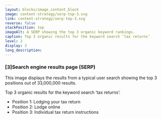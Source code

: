 ```yaml
---
layout: blocks/image_content_block
image: content-strategy/serp-top-3.svg
link: content-strategy/serp-top-3.svg
reverse: false
stackPosition: top
imageAlt: A SERP showing the top 3 organic keyword rankings.
caption: Top 3 organic results for the keyword search ‘tax returns’
level: 2
display: 3
long_description:
---
```

### [3]Search engine results page (SERP)

This image displays the results from a typical user search showing the top 3 positions out of 33,000,000 results.

Top 3 organic results for the keyword search ‘tax returns’: 
- Position 1: Lodging your tax return
- Position 2: Lodge online
- Position 3: Individual tax return instructions